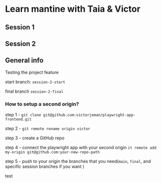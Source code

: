 # Learn mantine with Taia & Victor

## Session 1 
<!-- To add info -->

## Session 2

 ## General info

Testing the project feature

start branch: `session-2-start`

final branch `session-2-final`

### How to setup a second origin?

step 1 - `git clone git@github.com:victorjeman/playwright-app-frontend.git`

step 2 - `git remote rename origin victor`

step 3 - create a GitHub repo

step 4 - connect the playwright app with your second origin `it remote add my-origin git@github.com:your-new-repo-path`

step 5 - push to your origin the branches that you need(`main`, `final`, and specific session branches if you want )

test
